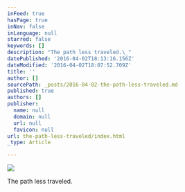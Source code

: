 ```yaml
---
inFeed: true
hasPage: true
inNav: false
inLanguage: null
starred: false
keywords: []
description: "The path less traveled.\_"
datePublished: '2016-04-02T18:13:16.156Z'
dateModified: '2016-04-02T18:07:52.709Z'
title: ''
author: []
sourcePath: _posts/2016-04-02-the-path-less-traveled.md
published: true
authors: []
publisher:
  name: null
  domain: null
  url: null
  favicon: null
url: the-path-less-traveled/index.html
_type: Article

---
```

![](https://s3-us-west-2.amazonaws.com/the-grid-img/p/9ef43a6cde448a8b41b36667a4e088f1014527f5.jpg)

The path less traveled.